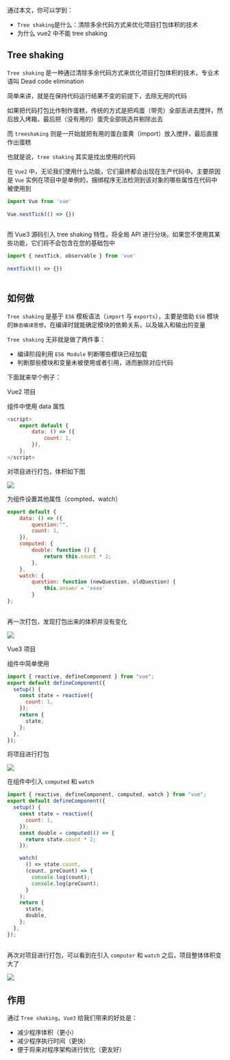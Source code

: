 通过本文，你可以学到：

- `Tree shaking`是什么：清除多余代码方式来优化项目打包体积的技术
- 为什么 vue2 中不能 tree shaking
## Tree shaking
`Tree shaking` 是一种通过清除多余代码方式来优化项目打包体积的技术，专业术语叫 Dead code elimination

简单来讲，就是在保持代码运行结果不变的前提下，去除无用的代码

如果把代码打包比作制作蛋糕，传统的方式是把鸡蛋（带壳）全部丢进去搅拌，然后放入烤箱，最后把（没有用的）蛋壳全部挑选并剔除出去

而 `treeshaking` 则是一开始就把有用的蛋白蛋黄（import）放入搅拌，最后直接作出蛋糕

也就是说，`tree shaking` 其实是找出使用的代码

在 `Vue2` 中，无论我们使用什么功能，它们最终都会出现在生产代码中。主要原因是 `Vue` 实例在项目中是单例的，捆绑程序无法检测到该对象的哪些属性在代码中被使用到

```js
import Vue from 'vue'
 
Vue.nextTick(() => {})
 
```


而 Vue3 源码引入 tree shaking 特性，将全局 API 进行分块。如果您不使用其某些功能，它们将不会包含在您的基础包中

```js
import { nextTick, observable } from 'vue'
 
nextTick(() => {})
 
```
    
## 如何做

`Tree shaking` 是基于 `ES6` 模板语法（`import` 与 `exports`），主要是借助 `ES6` 模块的`静态编译思想`，在编译时就能确定模块的依赖关系，以及输入和输出的变量

`Tree shaking` 无非就是做了两件事：

- 编译阶段利用 `ES6 Module` 判断哪些模块已经加载
- 判断那些模块和变量未被使用或者引用，进而删除对应代码

下面就来举个例子：
    
Vue2 项目

组件中使用 data 属性

```js
<script>
    export default {
        data: () => ({
            count: 1,
        }),
    };
</script>
```
    
对项目进行打包，体积如下图

![](https://chao31.github.io/pics/img/202304041412082.png)


为组件设置其他属性（compted、watch）

```js
export default {
    data: () => ({
        question:"", 
        count: 1,
    }),
    computed: {
        double: function () {
            return this.count * 2;
        },
    },
    watch: {
        question: function (newQuestion, oldQuestion) {
            this.answer = 'xxxx'
        }
};
 
```
    
再一次打包，发现打包出来的体积并没有变化

![](https://chao31.github.io/pics/img/202304041412008.png)


Vue3 项目

组件中简单使用

```js
import { reactive, defineComponent } from "vue";
export default defineComponent({
  setup() {
    const state = reactive({
      count: 1,
    });
    return {
      state,
    };
  },
});
```
       
    
将项目进行打包

![](https://chao31.github.io/pics/img/202304041413706.png)

在组件中引入 `computed` 和 `watch`

```js
import { reactive, defineComponent, computed, watch } from "vue";
export default defineComponent({
  setup() {
    const state = reactive({
      count: 1,
    });
    const double = computed(() => {
      return state.count * 2;
    });

    watch(
      () => state.count,
      (count, preCount) => {
        console.log(count);
        console.log(preCount);
      }
    );
    return {
      state,
      double,
    };
  },
});
 
```
    
再次对项目进行打包，可以看到在引入 `computer` 和 `watch` 之后，项目整体体积变大了

![](https://chao31.github.io/pics/img/202304041414010.png)


## 作用

通过 `Tree shaking`，`Vue3` 给我们带来的好处是：

- 减少程序体积（更小）
- 减少程序执行时间（更快）
- 便于将来对程序架构进行优化（更友好）
